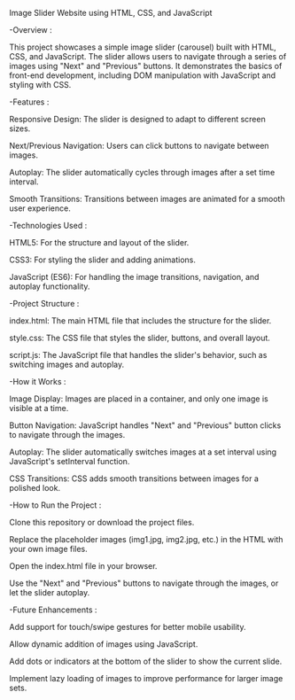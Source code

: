 Image Slider Website using HTML, CSS, and JavaScript

-Overview :

This project showcases a simple image slider (carousel) built with HTML, CSS, and JavaScript. The slider allows users to navigate through a series of images using "Next" and "Previous" buttons. It demonstrates the basics of front-end development, including DOM manipulation with JavaScript and styling with CSS.

-Features :

Responsive Design: The slider is designed to adapt to different screen sizes.

Next/Previous Navigation: Users can click buttons to navigate between images.

Autoplay: The slider automatically cycles through images after a set time interval.

Smooth Transitions: Transitions between images are animated for a smooth user experience.

-Technologies Used :

HTML5: For the structure and layout of the slider.

CSS3: For styling the slider and adding animations.

JavaScript (ES6): For handling the image transitions, navigation, and autoplay functionality.

-Project Structure :

index.html: The main HTML file that includes the structure for the slider.

style.css: The CSS file that styles the slider, buttons, and overall layout.

script.js: The JavaScript file that handles the slider's behavior, such as switching images and autoplay.

-How it Works :

Image Display: Images are placed in a container, and only one image is visible at a time.

Button Navigation: JavaScript handles "Next" and "Previous" button clicks to navigate through the images.

Autoplay: The slider automatically switches images at a set interval using JavaScript's setInterval function.

CSS Transitions: CSS adds smooth transitions between images for a polished look.

-How to Run the Project :

Clone this repository or download the project files.

Replace the placeholder images (img1.jpg, img2.jpg, etc.) in the HTML with your own image files.

Open the index.html file in your browser.

Use the "Next" and "Previous" buttons to navigate through the images, or let the slider autoplay.

-Future Enhancements :

Add support for touch/swipe gestures for better mobile usability.

Allow dynamic addition of images using JavaScript.

Add dots or indicators at the bottom of the slider to show the current slide.

Implement lazy loading of images to improve performance for larger image sets.
